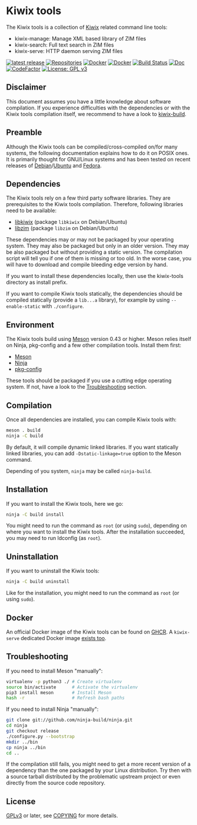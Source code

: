 Kiwix tools
===========

The Kiwix tools is a collection of [Kiwix](https://kiwix.org) related
command line tools:
* kiwix-manage: Manage XML based library of ZIM files
* kiwix-search: Full text search in ZIM files
* kiwix-serve: HTTP daemon serving ZIM files

[![latest release](https://img.shields.io/github/v/tag/kiwix/kiwix-tools?label=latest%20release&sort=semver)](https://download.kiwix.org/release/kiwix-tools/)
[![Repositories](https://img.shields.io/repology/repositories/kiwix-tools?label=repositories)](https://github.com/kiwix/kiwix-tools/wiki/Repology)
[![Docker](https://ghcr-badge.egpl.dev/kiwix/kiwix-tools/latest_tag?label=docker)](https://ghcr.io/kiwix/kiwix-tools)
[![Docker](https://ghcr-badge.egpl.dev/kiwix/kiwix-tools/latest_tag?label=docker%20(kiwix-serve))](https://ghcr.io/kiwix/kiwix-tools)
[![Build Status](https://github.com/kiwix/kiwix-tools/actions/workflows/ci.yml/badge.svg?branch=main)](https://github.com/kiwix/kiwix-tools/actions?query=branch%3Amain)
[![Doc](https://readthedocs.org/projects/kiwix-tools/badge/?style=flat)](https://kiwix-tools.readthedocs.org/en/latest/?badge=latest)
[![CodeFactor](https://www.codefactor.io/repository/github/kiwix/kiwix-tools/badge)](https://www.codefactor.io/repository/github/kiwix/kiwix-tools)
[![License: GPL v3](https://img.shields.io/badge/License-GPLv3-blue.svg)](https://www.gnu.org/licenses/gpl-3.0)

Disclaimer
----------

This document assumes you have a little knowledge about software
compilation. If you experience difficulties with the dependencies or
with the Kiwix tools compilation itself, we recommend to have a look
to [kiwix-build](https://github.com/kiwix/kiwix-build).

Preamble
--------

Although the Kiwix tools can be compiled/cross-compiled on/for many
systems, the following documentation explains how to do it on POSIX
ones. It is primarily thought for GNU/Linux systems and has been tested
on recent releases of
[Debian](https://debian.org)/[Ubuntu](https://ubuntu.com) and
[Fedora](https://getfedora.org).

Dependencies
------------

The Kiwix tools rely on a few third party software libraries. They are
prerequisites to the Kiwix tools compilation. Therefore, following
libraries need to be available:
* [libkiwix](https://github.com/kiwix/libkiwix) (package `libkiwix` on Debian/Ubuntu)
* [libzim](https://github.com/openzim/libzim) (package `libzim` on Debian/Ubuntu)

These dependencies may or may not be packaged by your operating
system. They may also be packaged but only in an older version. They
may be also packaged but without providing a static version. The
compilation script will tell you if one of them is missing or too old.
In the worse case, you will have to download and compile bleeding edge
version by hand.

If you want to install these dependencies locally, then use the
kiwix-tools directory as install prefix.

If you want to compile Kiwix tools statically, the dependencies should
be compiled statically (provide a `lib...a` library), for example by
using `--enable-static` with `./configure`.

Environment
-------------

The Kiwix tools build using [Meson](http://mesonbuild.com/) version
0.43 or higher. Meson relies itself on Ninja, pkg-config and a few other
compilation tools. Install them first:
* [Meson](http://mesonbuild.com/)
* [Ninja](https://ninja-build.org/)
* [pkg-config](https://www.freedesktop.org/wiki/Software/pkg-config/)

These tools should be packaged if you use a cutting edge operating
system. If not, have a look to the [Troubleshooting](#Troubleshooting)
section.

Compilation
-----------

Once all dependencies are installed, you can compile Kiwix tools with:
```bash
meson . build
ninja -C build
```

By default, it will compile dynamic linked libraries. If you want
statically linked libraries, you can add `-Dstatic-linkage=true`
option to the Meson command.

Depending of you system, `ninja` may be called `ninja-build`.

Installation
------------

If you want to install the Kiwix tools, here we go:
```bash
ninja -C build install
```

You might need to run the command as `root` (or using `sudo`),
depending on where you want to install the Kiwix tools. After the
installation succeeded, you may need to run ldconfig (as `root`).

Uninstallation
------------

If you want to uninstall the Kiwix tools:
```bash
ninja -C build uninstall
```

Like for the installation, you might need to run the command as `root`
(or using `sudo`).

Docker
------

An official Docker image of the Kiwix tools can be found on 
[GHCR](https://ghcr.io/kiwix/kiwix-tools). A
`kiwix-serve` dedicated Docker image [exists
too](https://ghcr.io/kiwix/kiwix-serve).

Troubleshooting
---------------

If you need to install Meson "manually":
```bash
virtualenv -p python3 ./ # Create virtualenv
source bin/activate      # Activate the virtualenv
pip3 install meson       # Install Meson
hash -r                  # Refresh bash paths
```

If you need to install Ninja "manually":
```bash
git clone git://github.com/ninja-build/ninja.git
cd ninja
git checkout release
./configure.py --bootstrap
mkdir ../bin
cp ninja ../bin
cd ..
```

If the compilation still fails, you might need to get a more recent
version of a dependency than the one packaged by your Linux
distribution. Try then with a source tarball distributed by the
problematic upstream project or even directly from the source code
repository.

License
-------

[GPLv3](https://www.gnu.org/licenses/gpl-3.0) or later, see
[COPYING](COPYING) for more details.
